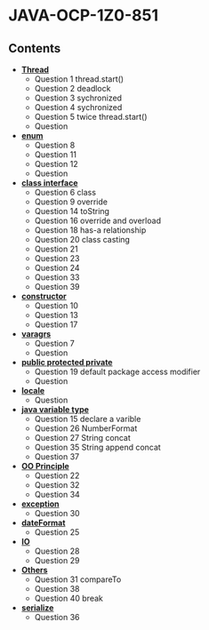 # JAVA-OCP-1Z0-851
## Contents

- **[Thread](thread.md)**
  - Question 1 thread.start()
  - Question 2 deadlock
  - Question 3 sychronized
  - Question 4 sychronized
  - Question 5 twice thread.start()
  - Question 
- **[enum](enum.md)**
  - Question 8
  - Question 11
  - Question 12
  - Question 
- **[class interface](object-oriented.md)** 
  - Question 6 class
  - Question 9 override 
  - Question 14 toString
  - Question 16 override and overload
  - Question 18 has-a relationship
  - Question 20 class casting
  - Question 21 
  - Question 23 
  - Question 24 
  - Question 33 
  - Question 39 
- **[constructor](constructor.md)**
  - Question 10
  - Question 13
  - Question 17
- **[varagrs](argument.md)**
  - Question 7
  - Question 
- **[public protected private](modifier.md)** 
  - Question 19 default package access modifier
  - Question 
- **[locale](locale.md)** 
  - Question 
- **[java variable type](variable.md)** 
  - Question 15 declare a varible
  - Question 26 NumberFormat
  - Question 27 String concat
  - Question 35 String append concat
  - Question 37 
- **[OO Principle](oo.md)** 
  - Question 22
  - Question 32
  - Question 34
- **[exception](exception.md)** 
  - Question 30
- **[dateFormat](dateFormat.md)** 
  - Question 25
- **[IO](iostream.md)** 
  - Question 28
  - Question 29
- **[Others](others.md)**
  - Question 31 compareTo
  - Question 38 
  - Question 40 break
- **[serialize](serialize.md)** 
  - Question 36
